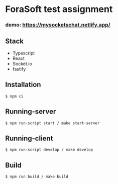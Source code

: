 # ForaSoft test assignment
### demo: https://mysocketschat.netlify.app/
## Stack

- Typescript
- React
- Socket.io
- fastify

## Installation

```
$ npm ci
```

## Running-server

```
$ npm run-script start / make start-server
```

## Running-client

```
$ npm run-script develop / make develop
```

## Build

```
$ npm run build / make build
```